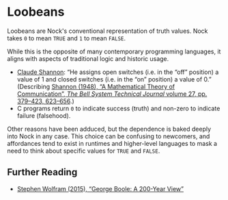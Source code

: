 # Loobeans

Loobeans are Nock's conventional representation of truth values.  Nock takes `0` to mean `TRUE` and `1` to mean `FALSE`.

While this is the opposite of many contemporary programming languages, it aligns with aspects of traditional logic and historic usage.

* [Claude Shannon](https://circeinstitute.org/blog/shannon-part-1/):  “He assigns open switches (i.e. in the “off” position) a value of 1 and closed switches (i.e. in the “on” position) a value of 0.”  (Describing [Shannon (1948), “A Mathematical Theory of Communication”, _The Bell System Technical Journal_ volume 27, pp. 379–423, 623–656](https://people.math.harvard.edu/~ctm/home/text/others/shannon/entropy/entropy.pdf).)
* C programs return `0` to indicate success (truth) and non-zero to indicate failure (falsehood).

Other reasons have been adduced, but the dependence is baked deeply into Nock in any case.  This choice can be confusing to newcomers, and affordances tend to exist in runtimes and higher-level languages to mask a need to think about specific values for `TRUE` and `FALSE`.

## Further Reading

* [Stephen Wolfram (2015), “George Boole:  A 200-Year View”](https://writings.stephenwolfram.com/2015/11/george-boole-a-200-year-view/)
